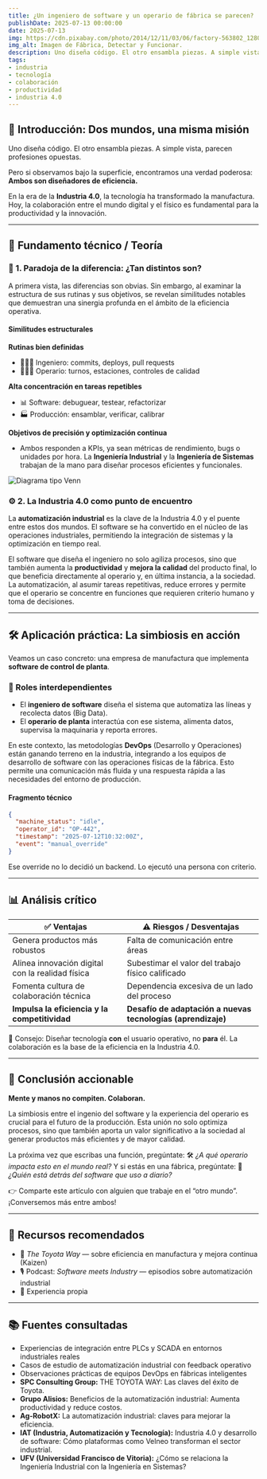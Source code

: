 ```yaml
---
title: ¿Un ingeniero de software y un operario de fábrica se parecen?
publishDate: 2025-07-13 00:00:00
date: 2025-07-13
img: https://cdn.pixabay.com/photo/2014/12/11/03/06/factory-563802_1280.jpg
img_alt: Imagen de Fábrica, Detectar y Funcionar.
description: Uno diseña código. El otro ensambla piezas. A simple vista, parecen profesiones opuestas.
tags:
- industria
- tecnología
- colaboración
- productividad
- industria 4.0
---
```


## 🧩 Introducción: Dos mundos, una misma misión

Uno diseña código. El otro ensambla piezas.
A simple vista, parecen profesiones opuestas.

Pero si observamos bajo la superficie, encontramos una verdad poderosa:
**Ambos son diseñadores de eficiencia.**

En la era de la **Industria 4.0**, la tecnología ha transformado la manufactura. Hoy, la colaboración entre el mundo digital y el físico es fundamental para la productividad y la innovación.

---

## 🔬 Fundamento técnico / Teoría

### 🔄 1. Paradoja de la diferencia: ¿Tan distintos son?

A primera vista, las diferencias son obvias. Sin embargo, al examinar la estructura de sus rutinas y sus objetivos, se revelan similitudes notables que demuestran una sinergia profunda en el ámbito de la eficiencia operativa.

#### Similitudes estructurales

**Rutinas bien definidas**

- 🧑🏽‍💻 Ingeniero: commits, deploys, pull requests
- 👨🏼‍🏭 Operario: turnos, estaciones, controles de calidad

**Alta concentración en tareas repetibles**

- 📊 Software: debuguear, testear, refactorizar
- 🏭 Producción: ensamblar, verificar, calibrar

**Objetivos de precisión y optimización continua**

- Ambos responden a KPIs, ya sean métricas de rendimiento, bugs o unidades por hora. La **Ingeniería Industrial** y la **Ingeniería de Sistemas** trabajan de la mano para diseñar procesos eficientes y funcionales.

![Diagrama tipo Venn](https://i.postimg.cc/TPVgbyVq/sofware-and-operator.png)

### ⚙️ 2. La Industria 4.0 como punto de encuentro

La **automatización industrial** es la clave de la Industria 4.0 y el puente entre estos dos mundos. El software se ha convertido en el núcleo de las operaciones industriales, permitiendo la integración de sistemas y la optimización en tiempo real.

El software que diseña el ingeniero no solo agiliza procesos, sino que también aumenta la **productividad** y **mejora la calidad** del producto final, lo que beneficia directamente al operario y, en última instancia, a la sociedad. La automatización, al asumir tareas repetitivas, reduce errores y permite que el operario se concentre en funciones que requieren criterio humano y toma de decisiones.

---

## 🛠️ Aplicación práctica: La simbiosis en acción

Veamos un caso concreto: una empresa de manufactura que implementa **software de control de planta**.

### 🎯 Roles interdependientes

- El **ingeniero de software** diseña el sistema que automatiza las líneas y recolecta datos (Big Data).
- El **operario de planta** interactúa con ese sistema, alimenta datos, supervisa la maquinaria y reporta errores.

En este contexto, las metodologías **DevOps** (Desarrollo y Operaciones) están ganando terreno en la industria, integrando a los equipos de desarrollo de software con las operaciones físicas de la fábrica. Esto permite una comunicación más fluida y una respuesta rápida a las necesidades del entorno de producción.

#### Fragmento técnico

```json
{
  "machine_status": "idle",
  "operator_id": "OP-442",
  "timestamp": "2025-07-12T10:32:00Z",
  "event": "manual_override"
}
````

Ese override no lo decidió un backend. Lo ejecutó una persona con criterio.

---

## 📊 Análisis crítico

| ✅ Ventajas                                  | ⚠️ Riesgos / Desventajas                                    |
| ----------------------------------------- | ----------------------------------------------------------- |
| Genera productos más robustos             | Falta de comunicación entre áreas                           |
| Alinea innovación digital con la realidad física | Subestimar el valor del trabajo físico calificado           |
| Fomenta cultura de colaboración técnica   | Dependencia excesiva de un lado del proceso                 |
| **Impulsa la eficiencia y la competitividad** | **Desafío de adaptación a nuevas tecnologías (aprendizaje)**|

🎯 Consejo: Diseñar tecnología **con** el usuario operativo, no **para** él. La colaboración es la base de la eficiencia en la Industria 4.0.

---

## 🎯 Conclusión accionable

**Mente y manos no compiten. Colaboran.**

La simbiosis entre el ingenio del software y la experiencia del operario es crucial para el futuro de la producción. Esta unión no solo optimiza procesos, sino que también aporta un valor significativo a la sociedad al generar productos más eficientes y de mayor calidad.

La próxima vez que escribas una función, pregúntate:
🛠 *¿A qué operario impacta esto en el mundo real?*
Y si estás en una fábrica, pregúntate:
🧠 *¿Quién está detrás del software que uso a diario?*

👉 Comparte este artículo con alguien que trabaje en el “otro mundo”. ¡Conversemos más entre ambos\!

---

## 🧠 Recursos recomendados

- 📖 *The Toyota Way* — sobre eficiencia en manufactura y mejora continua (Kaizen)
- 🎙️ Podcast: *Software meets Industry* — episodios sobre automatización industrial
- 💼 Experiencia propia

---

## 📚 Fuentes consultadas

- Experiencias de integración entre PLCs y SCADA en entornos industriales reales
- Casos de estudio de automatización industrial con feedback operativo
- Observaciones prácticas de equipos DevOps en fábricas inteligentes
- **SPC Consulting Group:** THE TOYOTA WAY: Las claves del éxito de Toyota.
- **Grupo Alisios:** Beneficios de la automatización industrial: Aumenta productividad y reduce costos.
- **Ag-RobotX:** La automatización industrial: claves para mejorar la eficiencia.
- **IAT (Industria, Automatización y Tecnología):** Industria 4.0 y desarrollo de software: Cómo plataformas como Velneo transforman el sector industrial.
- **UFV (Universidad Francisco de Vitoria):** ¿Cómo se relaciona la Ingeniería Industrial con la Ingeniería en Sistemas?
